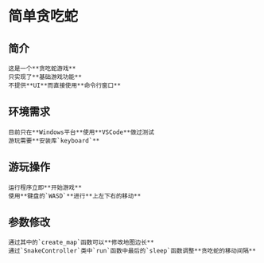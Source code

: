 # 简单贪吃蛇

## 简介
    这是一个**贪吃蛇游戏**
    只实现了**基础游戏功能**
    不提供**UI**而直接使用**命令行窗口**

## 环境需求
    目前只在**Windows平台**使用**VSCode**做过测试
    游玩需要**安装库`keyboard`**

## 游玩操作
    运行程序立即**开始游戏**
    使用**键盘的`WASD`**进行**上左下右的移动**

## 参数修改
    通过其中的`create_map`函数可以**修改地图边长**
    通过`SnakeController`类中`run`函数中最后的`sleep`函数调整**贪吃蛇的移动间隔**
    
